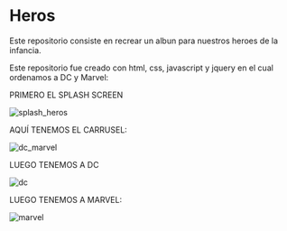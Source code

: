 # Heros
 
Este repositorio consiste en recrear un albun para nuestros heroes de la infancia.

Este repositorio fue creado con html, css, javascript y jquery en el cual ordenamos a DC y Marvel:

PRIMERO EL SPLASH SCREEN

![splash_heros](https://user-images.githubusercontent.com/72144025/118346288-fe3cf500-b4ff-11eb-939b-0de99fe4cd1f.png)


AQUÍ TENEMOS EL CARRUSEL:


![dc_marvel](https://user-images.githubusercontent.com/72144025/118346302-13198880-b500-11eb-87c3-c5203123a371.png)


LUEGO TENEMOS A DC


![dc](https://user-images.githubusercontent.com/72144025/118346316-275d8580-b500-11eb-95fb-81ba2737a410.png)


LUEGO TENEMOS A MARVEL:


![marvel](https://user-images.githubusercontent.com/72144025/118346315-24fb2b80-b500-11eb-8e15-0b949dce5fc0.png)




